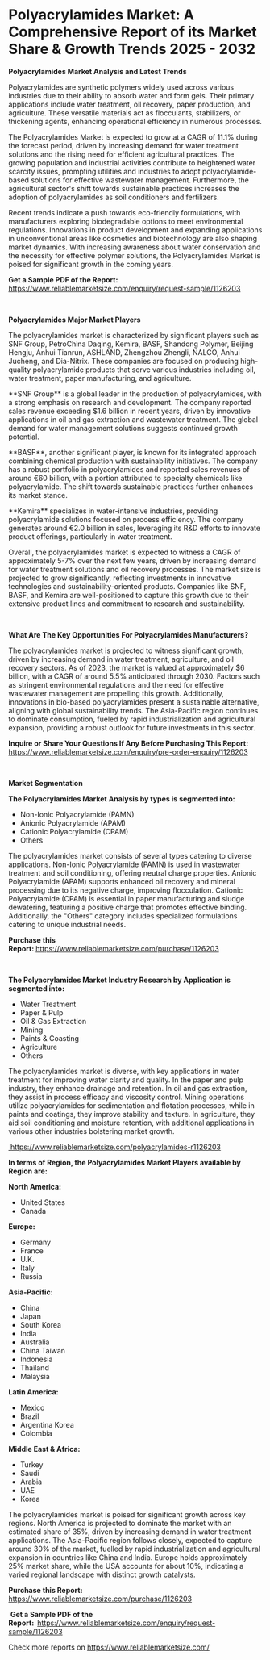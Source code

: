 <p><h1>Polyacrylamides Market: A Comprehensive Report of its Market Share & Growth Trends 2025 - 2032</h1></p><p><strong>Polyacrylamides Market Analysis and Latest Trends</strong></p>
<p><p>Polyacrylamides are synthetic polymers widely used across various industries due to their ability to absorb water and form gels. Their primary applications include water treatment, oil recovery, paper production, and agriculture. These versatile materials act as flocculants, stabilizers, or thickening agents, enhancing operational efficiency in numerous processes.</p><p>The Polyacrylamides Market is expected to grow at a CAGR of 11.1% during the forecast period, driven by increasing demand for water treatment solutions and the rising need for efficient agricultural practices. The growing population and industrial activities contribute to heightened water scarcity issues, prompting utilities and industries to adopt polyacrylamide-based solutions for effective wastewater management. Furthermore, the agricultural sector's shift towards sustainable practices increases the adoption of polyacrylamides as soil conditioners and fertilizers.</p><p>Recent trends indicate a push towards eco-friendly formulations, with manufacturers exploring biodegradable options to meet environmental regulations. Innovations in product development and expanding applications in unconventional areas like cosmetics and biotechnology are also shaping market dynamics. With increasing awareness about water conservation and the necessity for effective polymer solutions, the Polyacrylamides Market is poised for significant growth in the coming years.</p></p>
<p><strong>Get a Sample PDF of the Report:&nbsp;</strong> <a href="https://www.reliablemarketsize.com/enquiry/request-sample/1126203?utm_campaign=3382&utm_medium=2&utm_source=Github&utm_content=ia&utm_term=21032025&utm_id=polyacrylamides">https://www.reliablemarketsize.com/enquiry/request-sample/1126203</a></p>
<p>&nbsp;</p>
<p><strong>Polyacrylamides Major Market Players</strong></p>
<p><p>The polyacrylamides market is characterized by significant players such as SNF Group, PetroChina Daqing, Kemira, BASF, Shandong Polymer, Beijing Hengju, Anhui Tianrun, ASHLAND, Zhengzhou Zhengli, NALCO, Anhui Jucheng, and Dia-Nitrix. These companies are focused on producing high-quality polyacrylamide products that serve various industries including oil, water treatment, paper manufacturing, and agriculture.</p><p>**SNF Group** is a global leader in the production of polyacrylamides, with a strong emphasis on research and development. The company reported sales revenue exceeding $1.6 billion in recent years, driven by innovative applications in oil and gas extraction and wastewater treatment. The global demand for water management solutions suggests continued growth potential.</p><p>**BASF**, another significant player, is known for its integrated approach combining chemical production with sustainability initiatives. The company has a robust portfolio in polyacrylamides and reported sales revenues of around €60 billion, with a portion attributed to specialty chemicals like polyacrylamide. The shift towards sustainable practices further enhances its market stance.</p><p>**Kemira** specializes in water-intensive industries, providing polyacrylamide solutions focused on process efficiency. The company generates around €2.0 billion in sales, leveraging its R&D efforts to innovate product offerings, particularly in water treatment.</p><p>Overall, the polyacrylamides market is expected to witness a CAGR of approximately 5-7% over the next few years, driven by increasing demand for water treatment solutions and oil recovery processes. The market size is projected to grow significantly, reflecting investments in innovative technologies and sustainability-oriented products. Companies like SNF, BASF, and Kemira are well-positioned to capture this growth due to their extensive product lines and commitment to research and sustainability.</p></p>
<p>&nbsp;</p>
<p><strong>What Are The Key Opportunities For Polyacrylamides Manufacturers?</strong></p>
<p><p>The polyacrylamides market is projected to witness significant growth, driven by increasing demand in water treatment, agriculture, and oil recovery sectors. As of 2023, the market is valued at approximately $6 billion, with a CAGR of around 5.5% anticipated through 2030. Factors such as stringent environmental regulations and the need for effective wastewater management are propelling this growth. Additionally, innovations in bio-based polyacrylamides present a sustainable alternative, aligning with global sustainability trends. The Asia-Pacific region continues to dominate consumption, fueled by rapid industrialization and agricultural expansion, providing a robust outlook for future investments in this sector.</p></p>
<p><strong>Inquire or Share Your Questions If Any Before Purchasing This Report:</strong> <a href="https://www.reliablemarketsize.com/enquiry/pre-order-enquiry/1126203?utm_campaign=3382&utm_medium=2&utm_source=Github&utm_content=ia&utm_term=21032025&utm_id=polyacrylamides">https://www.reliablemarketsize.com/enquiry/pre-order-enquiry/1126203</a></p>
<p>&nbsp;</p>
<p><strong>Market Segmentation</strong></p>
<p><strong>The Polyacrylamides Market Analysis by types is segmented into:</strong></p>
<p><ul><li>Non-Ionic Polyacrylamide (PAMN)</li><li>Anionic Polyacrylamide (APAM)</li><li>Cationic Polyacrylamide (CPAM)</li><li>Others</li></ul></p>
<p><p>The polyacrylamides market consists of several types catering to diverse applications. Non-Ionic Polyacrylamide (PAMN) is used in wastewater treatment and soil conditioning, offering neutral charge properties. Anionic Polyacrylamide (APAM) supports enhanced oil recovery and mineral processing due to its negative charge, improving flocculation. Cationic Polyacrylamide (CPAM) is essential in paper manufacturing and sludge dewatering, featuring a positive charge that promotes effective binding. Additionally, the "Others" category includes specialized formulations catering to unique industrial needs.</p></p>
<p><strong>Purchase this Report:&nbsp;</strong><a href="https://www.reliablemarketsize.com/purchase/1126203?utm_campaign=3382&utm_medium=2&utm_source=Github&utm_content=ia&utm_term=21032025&utm_id=polyacrylamides">https://www.reliablemarketsize.com/purchase/1126203</a></p>
<p>&nbsp;</p>
<p><strong>The Polyacrylamides Market Industry Research by Application is segmented into:</strong></p>
<p><ul><li>Water Treatment</li><li>Paper & Pulp</li><li>Oil & Gas Extraction</li><li>Mining</li><li>Paints & Coasting</li><li>Agriculture</li><li>Others</li></ul></p>
<p><p>The polyacrylamides market is diverse, with key applications in water treatment for improving water clarity and quality. In the paper and pulp industry, they enhance drainage and retention. In oil and gas extraction, they assist in process efficacy and viscosity control. Mining operations utilize polyacrylamides for sedimentation and flotation processes, while in paints and coatings, they improve stability and texture. In agriculture, they aid soil conditioning and moisture retention, with additional applications in various other industries bolstering market growth.</p></p>
<p><a href="https://www.reliablemarketsize.com/polyacrylamides-r1126203?utm_campaign=3382&utm_medium=2&utm_source=Github&utm_content=ia&utm_term=21032025&utm_id=polyacrylamides">&nbsp;https://www.reliablemarketsize.com/polyacrylamides-r1126203</a></p>
<p><strong>In terms of Region, the Polyacrylamides Market Players available by Region are:</strong></p>
<p>
    <p> <strong> North America: </strong>
        <ul>
            <li>United States</li>
            <li>Canada</li>
        </ul>
        </p> 
    <p> <strong> Europe: </strong>
        <ul>
            <li>Germany</li>
            <li>France</li>
            <li>U.K.</li>
            <li>Italy</li>
            <li>Russia</li>
        </ul>
        </p> 
    <p> <strong> Asia-Pacific: </strong>
        <ul>
            <li>China</li>
            <li>Japan</li>
            <li>South Korea</li>
            <li>India</li>
            <li>Australia</li>
            <li>China Taiwan</li>
            <li>Indonesia</li>
            <li>Thailand</li>
            <li>Malaysia</li>
        </ul>
        </p> 
    <p> <strong> Latin America: </strong>
        <ul>
            <li>Mexico</li>
            <li>Brazil</li>
            <li>Argentina Korea</li>
            <li>Colombia</li>
        </ul>
        </p> 
    <p> <strong> Middle East & Africa: </strong>
        <ul>
            <li>Turkey</li>
            <li>Saudi</li>
            <li>Arabia</li>
            <li>UAE</li>
            <li>Korea</li>
        </ul>
    </p>
    </p>
<p><p>The polyacrylamides market is poised for significant growth across key regions. North America is projected to dominate the market with an estimated share of 35%, driven by increasing demand in water treatment applications. The Asia-Pacific region follows closely, expected to capture around 30% of the market, fuelled by rapid industrialization and agricultural expansion in countries like China and India. Europe holds approximately 25% market share, while the USA accounts for about 10%, indicating a varied regional landscape with distinct growth catalysts.</p></p>
<p><strong>Purchase this Report: </strong><a href="https://www.reliablemarketsize.com/purchase/1126203?utm_campaign=3382&utm_medium=2&utm_source=Github&utm_content=ia&utm_term=21032025&utm_id=polyacrylamides">https://www.reliablemarketsize.com/purchase/1126203</a></p>
<p>&nbsp;<strong>Get a Sample PDF of the Report:&nbsp;&nbsp;</strong><a href="https://www.reliablemarketsize.com/enquiry/request-sample/1126203?utm_campaign=3382&utm_medium=2&utm_source=Github&utm_content=ia&utm_term=21032025&utm_id=polyacrylamides">https://www.reliablemarketsize.com/enquiry/request-sample/1126203</a></p>
<p><strong></strong></p>
<p>Check more reports on <a href="https://www.reliablemarketsize.com/?utm_campaign=3382&utm_medium=2&utm_source=Github&utm_content=ia&utm_term=21032025&utm_id=polyacrylamides">https://www.reliablemarketsize.com/</a></p>